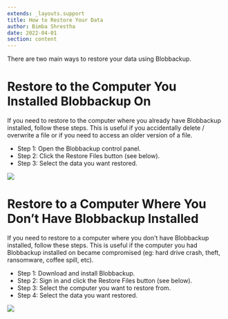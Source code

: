 ```yaml
---
extends: _layouts.support
title: How to Restore Your Data
author: Bimba Shrestha
date: 2022-04-01
section: content
---
```


There are two main ways to restore your data using Blobbackup.

# Restore to the Computer You Installed Blobbackup On

If you need to restore to the computer where you already have Blobbackup installed, follow these steps. This is useful if you accidentally delete / overwrite a file or if you need to access an older version of a file.

* Step 1: Open the Blobbackup control panel.
* Step 2: Click the Restore Files button (see below).
* Step 3: Select the data you want restored.

![](/assets/images/restore-installed.png)


# Restore to a Computer Where You Don’t Have Blobbackup Installed

If you need to restore to a computer where you don't have Blobbackup installed, follow these steps. This is useful if the computer you had Blobbackup installed on became compromised (eg: hard drive crash, theft, ransomware, coffee spill, etc).  

* Step 1: Download and install Blobbackup.
* Step 2: Sign in and click the Restore Files button (see below).
* Step 3: Select the computer you want to restore from.
* Step 4: Select the data you want restored.

![](/assets/images/restore-uninstalled.png)
